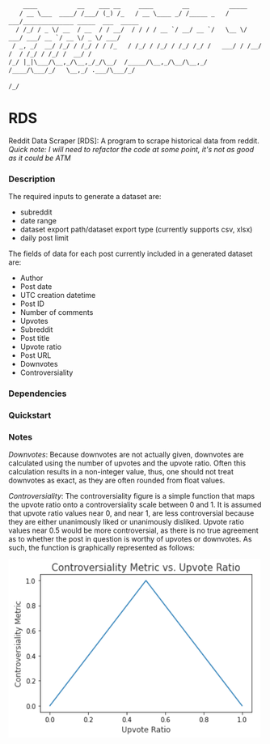 
        ____           __    ___ __     ____        __           _____                                
       / __ \___  ____/ /___/ (_) /_   / __ \____ _/ /_____ _   / ___/______________ _____  ___  _____
      / /_/ / _ \/ __  / __  / / __/  / / / / __ `/ __/ __ `/   \__ \/ ___/ ___/ __ `/ __ \/ _ \/ ___/
     / _, _/  __/ /_/ / /_/ / / /_   / /_/ / /_/ / /_/ /_/ /   ___/ / /__/ /  / /_/ / /_/ /  __/ /    
    /_/ |_|\___/\__,_/\__,_/_/\__/  /_____/\__,_/\__/\__,_/   /____/\___/_/   \__,_/ .___/\___/_/     
                                                                              /_/                 



# RDS
Reddit Data Scraper [RDS]: A program to scrape historical data from reddit. *Quick note: I will need to refactor the code at some point, it's not as good as it could be ATM*


### Description

The required inputs to generate a dataset are:
- subreddit
- date range
- dataset export path/dataset export type (currently supports csv, xlsx)
- daily post limit


The fields of data for each post currently included in a generated dataset are:

- Author
- Post date
- UTC creation datetime
- Post ID
- Number of comments
- Upvotes
- Subreddit
- Post title
- Upvote ratio
- Post URL
- Downvotes
- Controversiality

### Dependencies

### Quickstart

### Notes
*Downvotes*: Because downvotes are not actually given, downvotes are calculated using the number of upvotes and the upvote ratio. Often this calculation results in a non-integer value, thus, one should not treat downvotes as exact, as they are often rounded from float values.

*Controversiality*: The controversiality figure is a simple function that maps the upvote ratio onto a controversiality scale between 0 and 1. It is assumed that upvote ratio values near 0, and near 1, are less controversial because they are either unanimously liked or unanimously disliked. Upvote ratio values near 0.5 would be more controversial, as there is no true agreement as to whether the post in question is worthy of upvotes or downvotes. As such, the function is graphically represented as follows:

![](images/controversial_metric_func.png)

